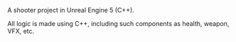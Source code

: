 A shooter project in Unreal Engine 5 (C++). 

All logic is made using C++, including such components as health, weapon, VFX, etc. 
